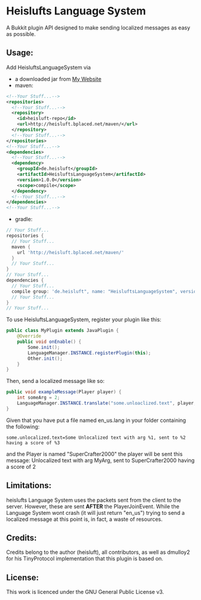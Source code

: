 # Heislufts Language System
A Bukkit plugin API designed to make sending localized messages as easy as possible.

## Usage:
Add HeisluftsLanguageSystem via
- a downloaded jar from [My Website](http://heisluft.bplaced.net/downloads.php)
- maven: 
```xml
<!--Your Stuff...-->
<repositories>
  <!--Your Stuff...-->
  <repository>
    <id>heisluft-repo</id>
    <url>http://heisluft.bplaced.net/maven/</url>
  </repository>
  <!--Your Stuff...-->
</repositories>
<!--Your Stuff...-->
<dependencies>
  <!--Your Stuff...-->
  <dependency>
    <groupId>de.heisluft</groupId>
    <artifactId>HeisluftsLanguageSystem</artifactId>
    <version>1.0.0</version>
    <scope>compile</scope>
  </dependency>
  <!--Your Stuff...-->
</dependencies>
<!--Your Stuff...-->
````
- gradle:
```gradle
// Your Stuff...
repositories {
  // Your Stuff...
  maven {
    url 'http://heisluft.bplaced.net/maven/'
  }
  // Your Stuff...
}
// Your Stuff...
dependencies {
  // Your Stuff...
  compile group: 'de.heisluft", name: "HeisluftsLanguageSystem", version: "1.0.0'
  // Your Stuff...
}
// Your Stuff...
```

To use HeisluftsLanguageSystem, register your plugin like this:
```java
public class MyPlugin extends JavaPlugin {
	@Override
	public void onEnable() {
		Some.init();
		LanguageManager.INSTANCE.registerPlugin(this);
		Other.init();
	}
}
```
Then, send a localized message like so:
```java	
public void exampleMessage(Player player) {
	int someArg = 2;
	LanguageManager.INSTANCE.translate("some.unloaclized.text", player, "MyArg", player.getName(), someArg);
}
```
Given that you have put a file named en_us.lang in your folder containing the following:
```text
some.unlocalized.text=Some Unlocalized text with arg %1, sent to %2 having a score of %3
```
and the Player is named "SuperCrafter2000"
the player will be sent this message:
Unlocalized text with arg MyArg, sent to SuperCrafter2000 having a score of 2

## Limitations:
heislufts Language System uses the packets sent from the client to the server. However, these are sent <b>AFTER</b>
the PlayerJoinEvent. While the Language System wont crash (it will just return "en_us") trying to send a localized
message at this point is, in fact, a waste of resources.

## Credits:
Credits belong to the author (heisluft), all contributors, as well as dmulloy2 for his TinyProtocol implementation
that this plugin is based on.

## License:
This work is licenced under the GNU General Public License v3.